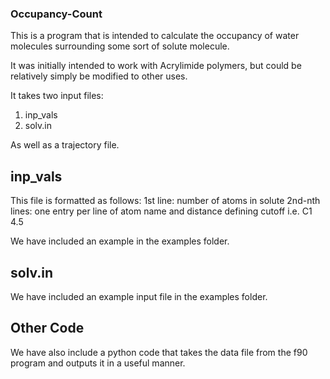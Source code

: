 ### Occupancy-Count

This is a program that is intended to calculate the occupancy of water molecules surrounding some sort of solute molecule.

It was initially intended to work with Acrylimide polymers, but could be relatively simply be modified to other uses.

It takes two input files: 

1) inp_vals
2) solv.in

As well as a trajectory file.

## inp_vals

This file is formatted as follows:
1st line: number of atoms in solute
2nd-nth lines: one entry per line of atom name and distance defining cutoff i.e. C1 4.5

We have included an example in the examples folder. 

## solv.in

We have included an example input file in the examples folder. 

## Other Code

We have also include a python code that takes the data file from the f90 program and outputs it in a useful manner.


